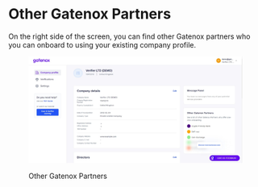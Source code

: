 # Other Gatenox Partners

On the right side of the screen, you can find other Gatenox partners who you can onboard to using your existing company profile.

<figure><img src="../../../.gitbook/assets/Other_Gatenox_partners (1).png" alt="Other Gatenox Partners"><figcaption><p>Other Gatenox Partners</p></figcaption></figure>
